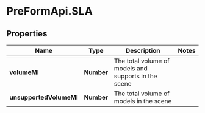 # PreFormApi.SLA

## Properties

Name | Type | Description | Notes
------------ | ------------- | ------------- | -------------
**volumeMl** | **Number** | The total volume of models and supports in the scene | 
**unsupportedVolumeMl** | **Number** | The total volume of models in the scene | 


